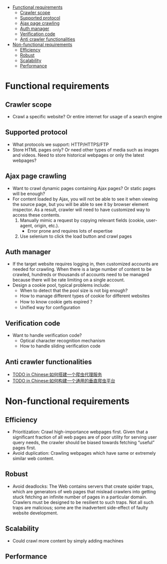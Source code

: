 - [Functional requirements](#functional-requirements)
  - [Crawler scope](#crawler-scope)
  - [Supported protocol](#supported-protocol)
  - [Ajax page crawling](#ajax-page-crawling)
  - [Auth manager](#auth-manager)
  - [Verification code](#verification-code)
  - [Anti crawler functionalities](#anti-crawler-functionalities)
- [Non-functional requirements](#non-functional-requirements)
  - [Efficiency](#efficiency)
  - [Robust](#robust)
  - [Scalability](#scalability)
  - [Performance](#performance)

# Functional requirements
## Crawler scope
* Crawl a specific website? Or entire internet for usage of a search engine

## Supported protocol
* What protocols we support: HTTP/HTTPS/FTP
* Store HTML pages only? Or need other types of media such as images and videos. Need to store historical webpages or only the latest webpages?

## Ajax page crawling
* Want to crawl dynamic pages containing Ajax pages? Or static pages will be enough?
* For content loaded by Ajax, you will not be able to see it when viewing the source page, but you will be able to see it by browser element inspector. As a result, crawler will need to have customized way to access these contents. 
  1. Manually mimic a request by copying relevant fields (cookie, user-agent, origin, etc.).
     * Error prone and requires lots of expertise
  2. Use selenium to click the load button and crawl pages

## Auth manager
* If the target website requires logging in, then customized accounts are needed for crawling. When there is a large number of content to be crawled, hundreds or thousands of accounts need to be managed because there will be rate limiting on a single account. 
* Design a cookie pool, typical problems include:
  * When to detect that the pool size is not big enough?
  * How to manage different types of cookie for different websites
  * How to know cookie gets expired？
  * Unified way for configuration

## Verification code
* Want to handle verification code?
  * Optical character recognition mechanism
  * How to handle sliding verification code

## Anti crawler functionalities
* [TODO in Chinese:如何搭建一个爬虫代理服务](https://mp.weixin.qq.com/s/Kpw8OIQ-eMexOD7_Oc9_Gw)
* [TODO in Chinese:如何构建一个通用的垂直爬虫平台](https://mp.weixin.qq.com/s/AhWYLjC4nHBpsoUDKtlk7Q)

# Non-functional requirements
## Efficiency
* Prioritization: Crawl high-importance webpages first. Given that a significant fraction of all web pages are of poor utility for serving user query needs, the crawler should be biased towards fetching “useful” pages first.
* Avoid duplication: Crawling webpages which have same or extremely similar web content.

## Robust
* Avoid deadlocks: The Web contains servers that create spider traps, which are generators of web pages that mislead crawlers into getting stuck fetching an infinite number of pages in a particular domain. Crawlers must be designed to be resilient to such traps. Not all such traps are malicious; some are the inadvertent side-effect of faulty website development.

## Scalability
* Could crawl more content by simply adding machines

## Performance

